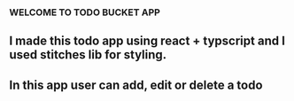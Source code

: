 ### WELCOME TO TODO BUCKET APP

## I made this todo app using react + typscript and I used stitches lib for styling.

## In this app user can add, edit or delete a todo
